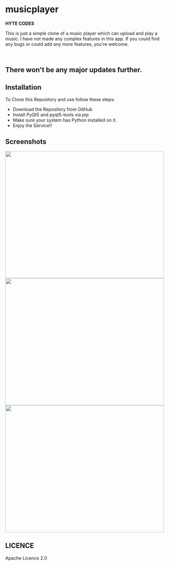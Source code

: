 # musicplayer
__HYTE CODES__ <br>
<p>This is just a simple clone of a music player which can upload and play a music. I have not made any complex features in this app.
If you could find any bugs or could add any more features, you're welcome.</p>
<br>
<h2>There won't be any major updates further.</h2>

## Installation
To Clone this Repository and use follow these steps:
- Download the Repository from GitHub
- Install PyQt5 and pyqt5-tools via pip
- Make sure your system has Python installed on it.
- Enjoy the Service!!

## Screenshots
<img src="https://user-images.githubusercontent.com/54274314/112717307-c5c26700-8f11-11eb-9dbd-7c38598a8e52.jpg" width="500" height="400"/>
<img src="https://user-images.githubusercontent.com/54274314/112717305-c3f8a380-8f11-11eb-9e39-ead9e09ffdba.jpg" width="500" height="400"/>
<img src="https://user-images.githubusercontent.com/54274314/112717306-c529d080-8f11-11eb-9524-97c01a4c22a9.jpg" width="500" height="400"/>

## LICENCE
Apache Licence 2.0
